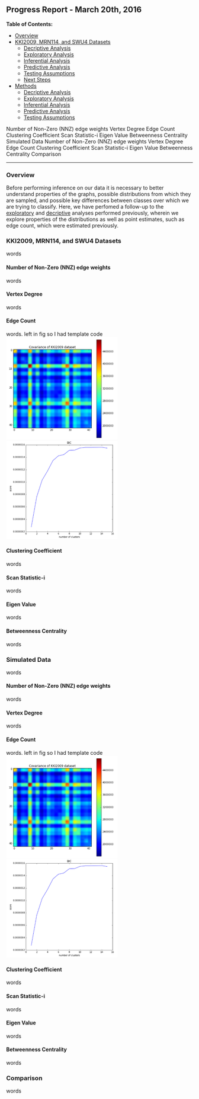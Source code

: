 ## Progress Report - March 20th, 2016
**Table of Contents:**
- [Overview](./distribution_properties.md#overview)
- [KKI2009, MRN114, and SWU4 Datasets](./distribution_properties.md#kki2009-mrn114-and-swu4-datasets)
  - [Decriptive Analysis](./distribution_properties.md#descriptive-analysis)
  - [Exploratory Analysis](./distribution_properties.md#exploratory-analysis)
  - [Inferential Analysis](./distribution_properties.md#inferential-analysis)
  - [Predictive Analysis](./distribution_properties.md#predictive-analysis)
  - [Testing Assumptions](./distribution_properties.md#testing-assumptions)
  - [Next Steps](./distribution_properties.md#next-steps)
- [Methods](./distribution_properties.md#methods)
  - [Decriptive Analysis](./distribution_properties.md#descriptive-analysis-1)
  - [Exploratory Analysis](./distribution_properties.md#exploratory-analysis-1)
  - [Inferential Analysis](./distribution_properties.md#inferential-analysis-1)
  - [Predictive Analysis](./distribution_properties.md#predictive-analysis-1)
  - [Testing Assumptions](./distribution_properties.md#testing-assumptions-1)

Number of Non-Zero (NNZ) edge weights
Vertex Degree
Edge Count
Clustering Coefficient
Scan Statistic-i
Eigen Value
Betweenness Centrality
Simulated Data
Number of Non-Zero (NNZ) edge weights
Vertex Degree
Edge Count
Clustering Coefficient
Scan Statistic-i
Eigen Value
Betweenness Centrality
Comparison


----------

### Overview
Before performing inference on our data it is necessary to better understand properties of the graphs, possible distributions from which they are sampled, and possible key differences between classes over which we are trying to classify. Here, we have perfomed a follow-up to the [exploratory](./progress_report.md#exploratory-analysis) and [decriptive](./progress_report.md#descriptive-analysis) analyses performed previously, wherein we explore properties of the distributions as well as point estimates, such as edge count, which were estimated previously.

### KKI2009, MRN114, and SWU4 Datasets
words

#### Number of Non-Zero (NNZ) edge weights
words

#### Vertex Degree
words

#### Edge Count
words. left in fig so I had template code
<img src="../figs/graphs_covariance.png" data-canonical-src="../figs/graphs_covariance.png" width="300" />
<img src="../figs/graphs_identical.png" data-canonical-src="../figs/graphs_identical.png" width="300" />

#### Clustering Coefficient
words

#### Scan Statistic-i
words

#### Eigen Value
words

#### Betweenness Centrality
words

### Simulated Data
words

#### Number of Non-Zero (NNZ) edge weights
words

#### Vertex Degree
words

#### Edge Count
words. left in fig so I had template code
<img src="../figs/graphs_covariance.png" data-canonical-src="../figs/graphs_covariance.png" width="300" />
<img src="../figs/graphs_identical.png" data-canonical-src="../figs/graphs_identical.png" width="300" />

#### Clustering Coefficient
words

#### Scan Statistic-i
words

#### Eigen Value
words

#### Betweenness Centrality
words

### Comparison
words

